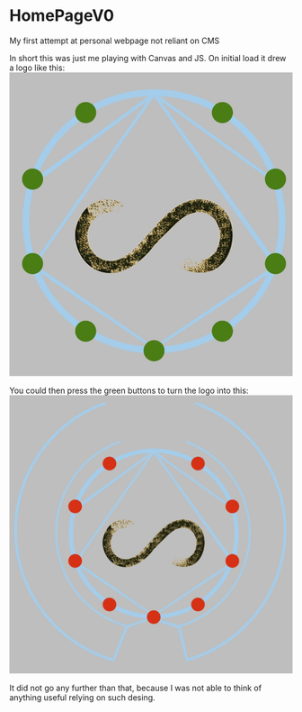 # HomePageV0
My first attempt at personal webpage not reliant on CMS

In short this was just me playing with Canvas and JS. On initial load it drew a logo like this:
![logo_closed](/logo_closed.jpg)

You could then press the green buttons to turn the logo into this:
![logo_open](/logo_open.jpg)

It did not go any further than that, because I was not able to think of anything useful relying on such desing.
